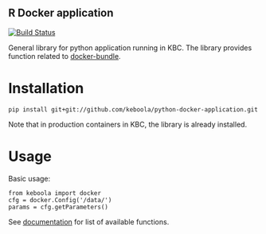 R Docker application
-----------------

[![Build Status](https://travis-ci.org/keboola/python-docker-application.svg?branch=master)](https://travis-ci.org/keboola/python-docker-application)

General library for python application running in KBC. The library provides function related to [docker-bundle](https://github.com/keboola/docker-bundle).

Installation
===============

```
pip install git+git://github.com/keboola/python-docker-application.git
```

Note that in production containers in KBC, the library is already installed.

Usage
============
Basic usage:
```
from keboola import docker
cfg = docker.Config('/data/')
params = cfg.getParameters()
```

See [documentation]() for list of available functions.
